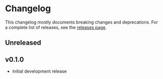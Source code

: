 # Changelog

This changelog mostly documents breaking changes and deprecations.
For a complete list of releases, see the [releases page][0].

[0]: https://github.com/treehouselabs/recommendation-bundle/releases

## Unreleased


## v0.1.0

* Initial development release
